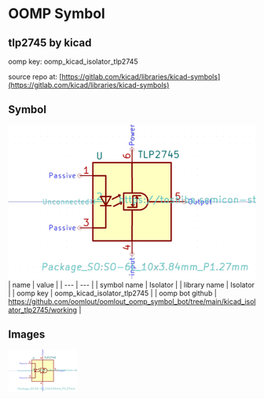 # OOMP Symbol  
## tlp2745  by kicad  
  
oomp key: oomp_kicad_isolator_tlp2745  
  
source repo at: [https://gitlab.com/kicad/libraries/kicad-symbols](https://gitlab.com/kicad/libraries/kicad-symbols)  
## Symbol  
  
[![working.png](working_600.png)](working.png)  
| name | value | 
| --- | --- | 
| symbol name | Isolator | 
| library name | Isolator | 
| oomp key | oomp_kicad_isolator_tlp2745 | 
| oomp bot github | https://github.com/oomlout/oomlout_oomp_symbol_bot/tree/main/kicad_isolator_tlp2745/working | 
## Images  
  
[![working.png](working_140.png)](working.png)  
